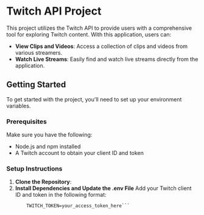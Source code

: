 # Twitch API Project

This project utilizes the Twitch API to provide users with a comprehensive tool for exploring Twitch content. With this application, users can:
- **View Clips and Videos**: Access a collection of clips and videos from various streamers.
- **Watch Live Streams**: Easily find and watch live streams directly from the application.

## Getting Started

To get started with the project, you'll need to set up your environment variables.

### Prerequisites

Make sure you have the following:

- Node.js and npm installed
- A Twitch account to obtain your client ID and token

### Setup Instructions

1. **Clone the Repository**:
2. **Install Dependencies and Update the .env File**
     Add your Twitch client ID and token in the following format:
      ``` TWITCH_CLIENT_ID=your_client_id_here
          TWITCH_TOKEN=your_access_token_here```



